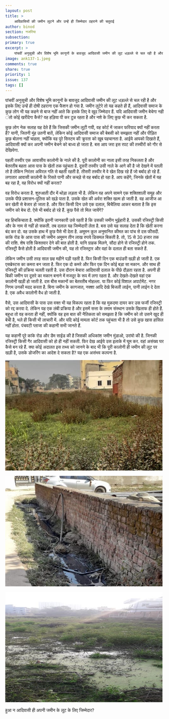 ```yaml
---
layout: post
title: >
    आदिवासियों की जमीन लूटने और उन्हें ही जिम्मेदार ठहराने की चतुराई
author: binod
section: नजरिया
subsection:
primary: true
excerpt: >
    पांचवीं अनुसूची और विशेष भूमि कानूनों के बावजूद आदिवासी जमीन की लूट धड़ल्ले से चल रही है और इसके लिए उन्हें ही दोषी ठहराना एक फैशन हो गया है. जमीन लुटेरे तो यह कहते ही हैं, आदिवासी समाज के कुछ लोग भी यह कहने से बाज नहीं आते कि इसके लिए वे खुद ज्म्मिेदार हैं.
image: ank137-1.jpeg
comments: true
share: true
priority: 1
issue: 137
tags: []
---
```


पांचवीं अनुसूची और विशेष भूमि कानूनों के बावजूद आदिवासी जमीन की लूट धड़ल्ले से चल रही है और इसके लिए उन्हें ही दोषी ठहराना एक फैशन हो गया है. जमीन लुटेरे तो यह कहते ही हैं, आदिवासी समाज के कुछ लोग भी यह कहने से बाज नहीं आते कि इसके लिए वे खुद ज्म्मिेदार हैं. यदि आदिवासी जमीन बेचेगा नही ंतो कोई खरीदेगा कैसे? वह हड़िया पी कर टुन्न रहता है और नशे के लिए कुछ भी कर सकता है.

कुछ लोग नेक सलाह यह देते हैं कि जिसकी जमीन लूटी गयी, वह कोर्ट में जाकर फरियाद क्यों नहीं करता है? यानी, जितनी मुंह उतनी बातें, लेकिन कोई आदिवासी समाज की बेबसी को समझता नहीं और पीड़ित कुछ बोलना नहीं चाहता, क्योंकि वह पूरे सिस्टम की क्रूरता को खूब पहचानता है. आईये आपको दिखाते हैं, आदिवासी क्यों कर अपनी जमीन बेचने को बाध्य हो जाता है. बस आप जरा इस रपट की तस्वीरों को गौर से देखियेगा.

पहली तस्वीर एक आवासीय कालोनी के नाले की है. पूरी कालोनी का नाला इसी तरह निकलता है और बेतरतीब बहता आस पास के खेतों तक पहुंचता है. दूसरी तस्वीर उसी नाले के आगे की है जो देखने में पतली तो है लेकिन निरंतर अविरल गति से बहती रहती है. तीसरी तस्वीर मेे वे खेत दिख रहे हैं जो बर्बाद हो रहे हैं. लगातार आवासी कालोनी के रिसते पानी और कचड़े से वह बर्बाद हो रहा है. आप कहेंगे, जिनके खेतों में यह बह रहा है, वह विरोध क्यों नहीं करता?

वह विरोध करता है. शुरुआती दौर में थोड़ा लड़ता भी है. लेकिन वह अपने सामने एक शक्तिशाली समूह और उसके पीछे प्रशासन-पुलिस को खड़े पाता है. उसके खेत की अर्वरा शक्ति खत्म हो जाती है. वह आजीज आ कर खेती से बेजार हो जाता है. और फिर किसी दिन उसे एक दलाल, बिचैलिया आकर बताता है कि इस जमीन को बेच दो. ऐसे भी बर्बाद हो रहे हैं. कुछ पैसे तो मिल जायेंगे?

वह हिचकिचाता है. क्योंकि इतनी जानकारी उसे रहती है कि उसकी जमीन भुईहारी है. उसकी रजिस्ट्री किसी और के नाम से नहीं हो सकती. तब दलाल यह जिम्मेदारी लेता है. बस उसे यह सलाह देता है कि खेती करना बंद कर दो. वह उसके हाथ में कुछ पैसे भी देता है. अमूमन कुल अनुमानित कीमत का पांच से दस फीसदी. कांके रोड के आस पास की जमीन अमूमन तीन लाख रुपये डिसमल बिकती है. तो, 15 से 30 हजार तक की राशि. शेष राशि किश्तवार देने की बात होती है. यानि ग्राहक मिलने, सौदा होने से रजिस्ट्री होने तक. रजिस्ट्री कैसे होती है आदिवासी जमीन की, यह तो रजिस्ट्रार और वहां के दलाल ही बता सकते हैं.

लेकिन जमीन उसी तरह साल छह महीने पड़ी रहती है. फिर किसी दिन एक बाउंडरी खड़ी हो जाती है. एक एसब्रेस्टस का कमरा बन जाता है. फिर एक दो कमरे और फिर एक दिन कोई बड़ा सा मकान. और साथ ही रजिस्ट्री की प्रक्रिया चलती रहती है. उस दौरान बेचारा आदिवासी दलाल के पीछे दौड़ता रहता है. अपनी ही बिकी जमीन पर दूसरे का मकान बनाने में मजदूर के रूप में लगा रहता है. और देखते-देखते वहां एक कालोनी खड़ी हो जाती है. दस बीस मकानों का बेतरतीब मोहल्ला. या फिर कोई विशाल अपार्टमेंट. नगर निगम उनकी मदद करता है. बिना जमीन के कागजात, नक्शा आदि देखे बिजली लाईन, पानी लाईन दे देता है. एक अवैध कालोनी वैध हो जाती है.

वैसे, उस आदिवासी के पास उस वक्त भी यह विकल्प रहता है कि वह मुकदमा दायर कर उस फर्जी रजिस्ट्री को रद्द करवा दे. लेकिन यह एक लंबी प्रक्रिया है और इसमें सत्ता के तमाम संस्थान उसके खिलाफ ही होते हैं. बहुधा तो वह करता ही नहीं, क्योंकि वह इस बात की नैतिकता को समझता है कि जमीन को तो उसने खुद ही बेची है, भले ही किसी भी लाचारी में. और यदि कोई मामला कोर्ट तक पहुंचता भी है तो उसे कुछ खास हासिल नहीं होता. पंचवटी प्लाजा की कहानी सभी जानते हैं.

यह कहानी पूरे कांके रोड और डैम साईड की है जिसकी अधिकांश जमीन मुंडाओ, उरांवो की है. जिनकी रजिस्ट्री किसी गैर आदिवासी को हो ही नहीं सकती. फिर देख आईये उस इलाके में घूम कर. वहां असंख्य घर कैसे बन रहे हैं. क्या कोई अदालत इस तथ्य को जानने के बाद भी कि पूरी कालोनी ही जमीन की लूट पर खड़ी है, उसके डोजरिंग का आदेश दे सकता है? यह एक असंभव कल्पना है.

![](/static/news_images/ank137-1-2.jpeg)

![](/static/news_images/ank137-1-3.jpeg)

![](/static/news_images/ank137-1-4.jpeg)

हुआ न आदिवासी ही अपनी जमीन के लूट के लिए जिम्मेदार?